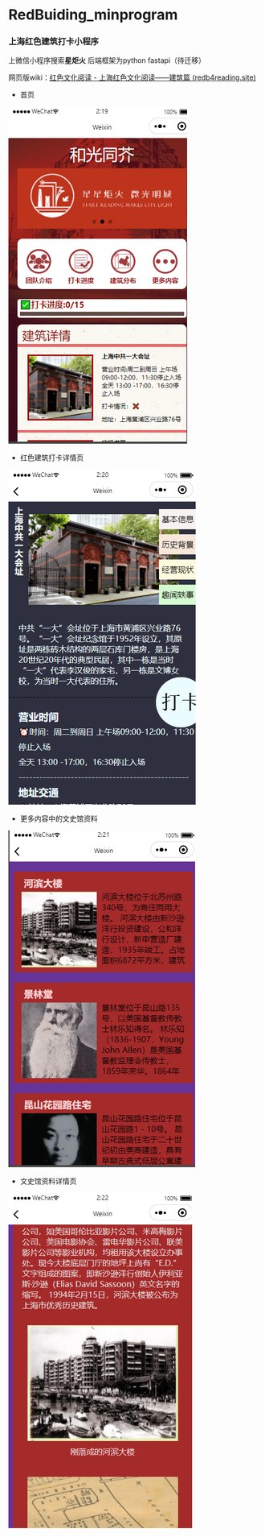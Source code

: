 # RedBuiding_minprogram
### 上海红色建筑打卡小程序

上微信小程序搜索**星炬火**
后端框架为python fastapi（待迁移）

网页版wiki：[红色文化阅读 - 上海红色文化阅读——建筑篇 (redb4reading.site)](https://redb4reading.site/index/history/)



- 首页


![ex1](README/ex1.png)

- 红色建筑打卡详情页

![ex2](README/ex2.png)

- 更多内容中的文史馆资料

![ex3](README/ex3.png)

- 文史馆资料详情页

![ex4](README/ex4.png)